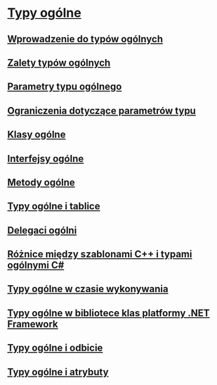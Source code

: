 # [Typy ogólne](index.md)
## [Wprowadzenie do typów ogólnych](introduction-to-generics.md)
## [Zalety typów ogólnych](benefits-of-generics.md)
## [Parametry typu ogólnego](generic-type-parameters.md)
## [Ograniczenia dotyczące parametrów typu](constraints-on-type-parameters.md)
## [Klasy ogólne](generic-classes.md)
## [Interfejsy ogólne](generic-interfaces.md)
## [Metody ogólne](generic-methods.md)
## [Typy ogólne i tablice](generics-and-arrays.md)
## [Delegaci ogólni](generic-delegates.md)
## [Różnice między szablonami C++ i typami ogólnymi C#](differences-between-cpp-templates-and-csharp-generics.md)
## [Typy ogólne w czasie wykonywania](generics-in-the-run-time.md)
## [Typy ogólne w bibliotece klas platformy .NET Framework](generics-in-the-net-framework-class-library.md)
## [Typy ogólne i odbicie](generics-and-reflection.md)
## [Typy ogólne i atrybuty](generics-and-attributes.md)
